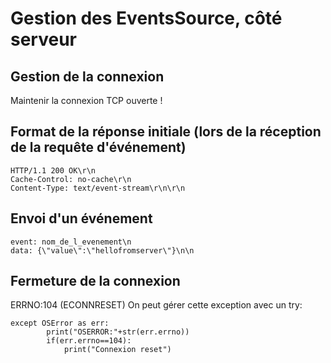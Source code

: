 # Gestion des EventsSource, côté serveur
## Gestion de la connexion
Maintenir la connexion TCP ouverte ! 
## Format de la réponse initiale (lors de la réception de la requête d'événement)
    HTTP/1.1 200 OK\r\n
    Cache-Control: no-cache\r\n
    Content-Type: text/event-stream\r\n\r\n
## Envoi d'un événement
    event: nom_de_l_evenement\n
    data: {\"value\":\"hellofromserver\"}\n\n
## Fermeture de la connexion
ERRNO:104 (ECONNRESET)
On peut gérer cette exception avec un 
    try: 
    
    except OSError as err:
            print("OSERROR:"+str(err.errno))
            if(err.errno==104):
                print("Connexion reset")
